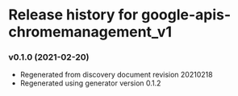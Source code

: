 # Release history for google-apis-chromemanagement_v1

### v0.1.0 (2021-02-20)

* Regenerated from discovery document revision 20210218
* Regenerated using generator version 0.1.2

